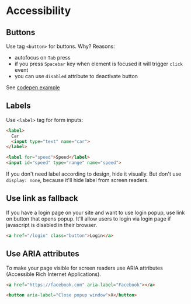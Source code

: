 # Accessibility

## Buttons

Use tag `<button>` for buttons. Why? Reasons:

- autofocus on `Tab` press
- if you press `Spacebar` key when element is focused it will trigger `click` event
- you can use `disabled` attribute to deactivate button

See [codepen example](https://codepen.io/yesnik/pen/xNMvRK)

## Labels

Use `<label>` tag for form inputs:

```html
<label>
  Car
  <input type="text" name="car">
</label>

<label for="speed">Speed</label>
<input id="speed" type="range" name="speed">
```

If you don't need label according to design, hide it visually. But don't use `display: none`, 
because it'll hide label from screen readers.

## Use link as fallback

If you have a login page on your site and want to use login popup, use link on button that opens popup. It'll allow users to login via login page if javascript is disabled in their browser.

```html
<a href="/login" class="button">Login</a>
```

## Use ARIA attributes

To make your page visible for screen readers use ARIA attributes (Accessible Rich Internet Applications).

```html
<a href="https://facebook.com" aria-label="Facebook"></a>

<button aria-label="Close popup window">X</button>
```
